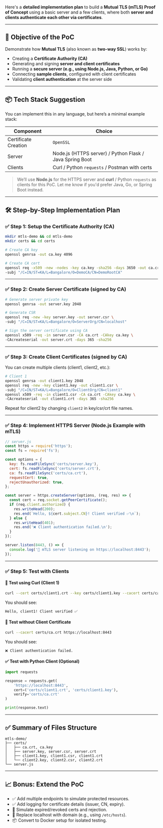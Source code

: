 Here's a **detailed implementation plan** to build a **Mutual TLS (mTLS) Proof of Concept** using a basic server and a few clients, where both **server and clients authenticate each other via certificates**.

---

## 🔐 Objective of the PoC

Demonstrate how **Mutual TLS** (also known as **two-way SSL**) works by:

* Creating a **Certificate Authority (CA)**
* Generating and signing **server and client certificates**
* Running a **secure server (e.g., using Node.js, Java, Python, or Go)**
* Connecting **sample clients**, configured with client certificates
* Validating **client authentication** at the server side

---

## 📦 Tech Stack Suggestion

You can implement this in any language, but here’s a minimal example stack:

| Component            | Choice                                                   |
| -------------------- | -------------------------------------------------------- |
| Certificate Creation | `OpenSSL`                                                |
| Server               | Node.js (HTTPS server) / Python Flask / Java Spring Boot |
| Clients              | Curl / Python `requests` / Postman with certs            |

> We’ll use **Node.js** for the HTTPS server and **curl** / Python `requests` as clients for this PoC. Let me know if you'd prefer Java, Go, or Spring Boot instead.

---

## 🛠️ Step-by-Step Implementation Plan

### ✅ Step 1: Setup the Certificate Authority (CA)

```bash
mkdir mtls-demo && cd mtls-demo
mkdir certs && cd certs

# Create CA key
openssl genrsa -out ca.key 4096

# Create CA cert
openssl req -x509 -new -nodes -key ca.key -sha256 -days 3650 -out ca.crt \
-subj "/C=IN/ST=KA/L=Bangalore/O=DemoCA/CN=DemoRootCA"
```

---

### ✅ Step 2: Create Server Certificate (signed by CA)

```bash
# Generate server private key
openssl genrsa -out server.key 2048

# Generate CSR
openssl req -new -key server.key -out server.csr \
-subj "/C=IN/ST=KA/L=Bangalore/O=ServerOrg/CN=localhost"

# Sign the server certificate using CA
openssl x509 -req -in server.csr -CA ca.crt -CAkey ca.key \
-CAcreateserial -out server.crt -days 365 -sha256
```

---

### ✅ Step 3: Create Client Certificates (signed by CA)

You can create multiple clients (client1, client2, etc.):

```bash
# Client 1
openssl genrsa -out client1.key 2048
openssl req -new -key client1.key -out client1.csr \
-subj "/C=IN/ST=KA/L=Bangalore/O=ClientOrg/CN=client1"
openssl x509 -req -in client1.csr -CA ca.crt -CAkey ca.key \
-CAcreateserial -out client1.crt -days 365 -sha256
```

Repeat for client2 by changing `client2` in key/csr/crt file names.

---

### ✅ Step 4: Implement HTTPS Server (Node.js Example with mTLS)

```javascript
// server.js
const https = require('https');
const fs = require('fs');

const options = {
  key: fs.readFileSync('certs/server.key'),
  cert: fs.readFileSync('certs/server.crt'),
  ca: fs.readFileSync('certs/ca.crt'),
  requestCert: true,
  rejectUnauthorized: true,
};

const server = https.createServer(options, (req, res) => {
  const cert = req.socket.getPeerCertificate();
  if (req.client.authorized) {
    res.writeHead(200);
    res.end(`Hello, ${cert.subject.CN}! Client verified ✅\n`);
  } else {
    res.writeHead(401);
    res.end('❌ Client authentication failed.\n');
  }
});

server.listen(8443, () => {
  console.log('🚀 mTLS server listening on https://localhost:8443');
});
```

---

### ✅ Step 5: Test with Clients

#### 🧪 Test using Curl (Client 1)

```bash
curl --cert certs/client1.crt --key certs/client1.key --cacert certs/ca.crt https://localhost:8443
```

You should see:

```text
Hello, client1! Client verified ✅
```

#### 🚫 Test without Client Certificate

```bash
curl --cacert certs/ca.crt https://localhost:8443
```

You should see:

```text
❌ Client authentication failed.
```

#### ✅ Test with Python Client (Optional)

```python
import requests

response = requests.get(
    'https://localhost:8443',
    cert=('certs/client1.crt', 'certs/client1.key'),
    verify='certs/ca.crt'
)

print(response.text)
```

---

## ✅ Summary of Files Structure

```
mtls-demo/
├── certs/
│   ├── ca.crt, ca.key
│   ├── server.key, server.csr, server.crt
│   ├── client1.key, client1.csr, client1.crt
│   └── client2.key, client2.csr, client2.crt
└── server.js
```

---

## 📈 Bonus: Extend the PoC

* ✅ Add multiple endpoints to simulate protected resources.
* ✅ Add logging for certificate details (issuer, CN, expiry).
* 🔐 Simulate expired/revoked certs and rejection.
* 🔧 Replace localhost with domain (e.g., using `/etc/hosts`).
* 📦 Convert to Docker setup for isolated testing.